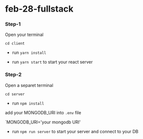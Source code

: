 # feb-28-fullstack

### Step-1
Open your terminal

`cd client` 

- run `yarn install` 

- run `yarn start` to start your react server

### Step-2
Open a separet terminal

`cd server`

- run `npm install` 

add your MONGODB_URI into `.env` file

`MONGODB_URI='your mongodb URI'

- run `npm run server` to start your server and connect to your DB
